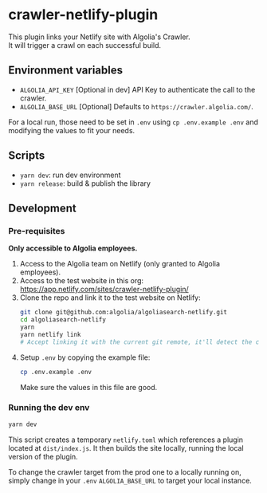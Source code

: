 # crawler-netlify-plugin

This plugin links your Netlify site with Algolia's Crawler.  
It will trigger a crawl on each successful build.

## Environment variables

- `ALGOLIA_API_KEY` [Optional in dev] API Key to authenticate the call to the crawler.
- `ALGOLIA_BASE_URL` [Optional] Defaults to `https://crawler.algolia.com/`.

For a local run, those need to be set in `.env` using `cp .env.example .env` and modifying the values to fit your needs.

## Scripts

- `yarn dev`: run dev environment
- `yarn release`: build & publish the library

## Development

### Pre-requisites

**Only accessible to Algolia employees.**

1. Access to the Algolia team on Netlify (only granted to Algolia employees).
2. Access to the test website in this org: https://app.netlify.com/sites/crawler-netlify-plugin/
3. Clone the repo and link it to the test website on Netlify:
   ```sh
   git clone git@github.com:algolia/algoliasearch-netlify.git
   cd algoliasearch-netlify
   yarn
   yarn netlify link
   # Accept linking it with the current git remote, it'll detect the correct site automatically
   ```
4. Setup `.env` by copying the example file:
   ```sh
   cp .env.example .env
   ```
   Make sure the values in this file are good.

### Running the dev env

```sh
yarn dev
```

This script creates a temporary `netlify.toml` which references a plugin located at `dist/index.js`.
It then builds the site locally, running the local version of the plugin.

To change the crawler target from the prod one to a locally running on, simply change in your `.env` `ALGOLIA_BASE_URL` to target your local instance.
